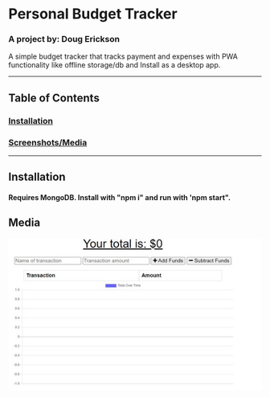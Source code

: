   # Personal Budget Tracker 

  ### A project by: Doug Erickson 

  A simple budget tracker that tracks payment and expenses with PWA functionality like offline storage/db and Install as a desktop app. 

  ---
  ## Table of Contents
  ### [Installation](#installation)
  ### [Screenshots/Media](#media)
  ---
  ## Installation
  #### Requires MongoDB. Install with "npm i" and run with 'npm start".

  ## Media
  #### ![Screenshot of webpage](./screenshot_01.jpg)
